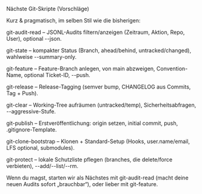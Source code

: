 Nächste Git-Skripte (Vorschläge)

Kurz & pragmatisch, im selben Stil wie die bisherigen:

git-audit-read – JSONL-Audits filtern/anzeigen (Zeitraum, Aktion, Repo, User), optional --json.

git-state – kompakter Status (Branch, ahead/behind, untracked/changed), wahlweise --summary-only.

git-feature – Feature-Branch anlegen, von main abzweigen, Convention-Name, optional Ticket-ID, --push.

git-release – Release-Tagging (semver bump, CHANGELOG aus Commits, Tag + Push).

git-clear – Working-Tree aufräumen (untracked/temp), Sicherheitsabfragen, --aggressive-Stufe.

git-publish – Erstveröffentlichung: origin setzen, initial commit, push, .gitignore-Template.

git-clone-bootstrap – Klonen + Standard-Setup (Hooks, user.name/email, LFS optional, submodules).

git-protect – lokale Schutzliste pflegen (branches, die delete/force verbieten), --add/--list/--rm.

Wenn du magst, starten wir als Nächstes mit git-audit-read (macht deine neuen Audits sofort „brauchbar“), oder lieber mit git-feature.
